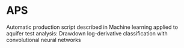 # APS
Automatic production script described in Machine learning applied to aquifer test analysis: Drawdown log-derivative classification with convolutional neural networks
